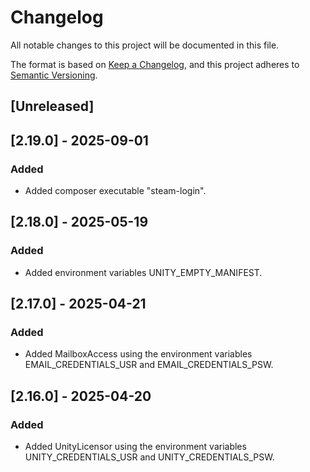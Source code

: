 # Changelog

All notable changes to this project will be documented in this file.

The format is based on [Keep a Changelog](https://keepachangelog.com/en/1.0.0/),
and this project adheres to [Semantic Versioning](https://semver.org/spec/v2.0.0.html).

## [Unreleased]


## [2.19.0] - 2025-09-01

### Added
- Added composer executable "steam-login".


## [2.18.0] - 2025-05-19

### Added
- Added environment variables UNITY_EMPTY_MANIFEST.


## [2.17.0] - 2025-04-21

### Added
- Added MailboxAccess using the environment variables EMAIL_CREDENTIALS_USR and EMAIL_CREDENTIALS_PSW.


## [2.16.0] - 2025-04-20

### Added
- Added UnityLicensor using the environment variables UNITY_CREDENTIALS_USR and UNITY_CREDENTIALS_PSW.
